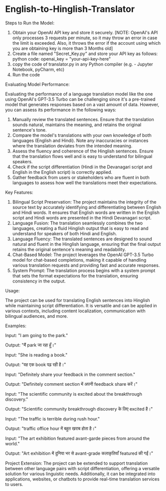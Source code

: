 # English-to-Hinglish-Translator
Steps to Run the Model:
  1) Obtain your OpenAI API key and store it securely.
     [NOTE: OpenAI's API only processes 3 requests per minute, so it may throw an error in case the limit is exceeded. Also, it throws the error if the account using which
     you are obtaining key is more than 3 Months old]
  3) Create a file named "Secret_Key.py" and store your API key as follows:
     python code:
     openai_key = "your-api-key-here"
  4) copy the code of translator.py in any Python compiler (e.g. - Jupyter Notebook, pyCharm, etc)
  5) Run the code

Evaluating Model Performance:

Evaluating the performance of a language translation model like the one using OpenAI's GPT-3.5 Turbo can be challenging 
since it's a pre-trained model that generates responses based on a vast amount of data. However, you can assess its performance in the following ways:
1) Manually review the translated sentences. Ensure that the translation sounds natural, maintains the meaning, and retains the original sentence's tone.
2) Compare the model's translations with your own knowledge of both languages (English and Hindi). Note any inaccuracies or instances where the translation
   deviates from the intended meaning.
3) Assess the fluency and coherence of the Hinglish sentences. Ensure that the translation flows well and is easy to understand for bilingual speakers.
4) Check if the script differentiation (Hindi in the Devanagari script and English in the English script) is correctly applied.
5) Gather feedback from users or stakeholders who are fluent in both languages to assess how well the translations meet their expectations.



Key Features:

1) Bilingual Script Preservation: The project maintains the integrity of the source text by accurately identifying and differentiating between English and Hindi words. 
It ensures that English words are written in the English script and Hindi words are presented in the Hindi Devanagari script.
2) Language Fusion: The translation seamlessly combines the two languages, creating a fluid Hinglish output that is easy to read and understand for speakers of both Hindi and English.
3) Language Fluency: The translated sentences are designed to sound natural and fluent in the Hinglish language, ensuring that the final output retains the original sentence's meaning and readability.
4) Chat-Based Model: The project leverages the OpenAI GPT-3.5 Turbo model for chat-based completions, making it capable of handling various translation requests and providing fast and accurate responses.
5) System Prompt: The translation process begins with a system prompt that sets the format expectations for the translation, ensuring consistency in the output.

Usage:

The project can be used for translating English sentences into Hinglish while maintaining script differentiation. It is versatile and can be applied in various contexts,
including content localization, communication with bilingual audiences, and more.

Examples:

Input: "I am going to the park."

Output: "मैं park जा रहा हूँ।"

Input: "She is reading a book."

Output: "वह एक book पढ़ रही है।"

Input: "Definitely share your feedback in the comment section."

Output: "Definitely comment section में अपनी feedback share करें।"

Input: "The scientific community is excited about the breakthrough discovery."

Output: "Scientific community breakthrough discovery के लिए excited है।"

Input: "The traffic is terrible during rush hour."

Output: "traffic office hour में बहुत खराब होता है।"

Input: "The art exhibition featured avant-garde pieces from around the world."

Output: "Art exhibition में दुनिया भर से avant-grade कलाकृतियाँ featured की गईं।"

Project Extension:
The project can be extended to support translation between other language pairs with script differentiation, offering a versatile solution for various linguistic needs. Additionally,
it can be integrated into applications, websites, or chatbots to provide real-time translation services to users.
